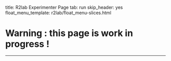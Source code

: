 title: R2lab Experimenter Page
tab: run
skip_header: yes
float_menu_template: r2lab/float_menu-slices.html

# Warning : this page is work in progress !

<div id="livemap_container"></div>
<script type="text/javascript" src="/plugins/livemap.js"></script>
<script>
livemap_show_rxtx_rates = true;
livemap_space_x = livemap_space_y = 60;
livemap_radius_unavailable = 18;
livemap_radius_ok = 13.5;
livemap_radius_pinging = 9;
livemap_radius_warming = 4.5;
livemap_radius_ko = 0;
</script>
<style type="text/css"> @import url("/plugins/livemap.css"); </style>

---
<table class="table table-condensed" id='livetable_container'> </table>
<script type="text/javascript" src="/plugins/livetable.js"></script>
<script>livetable_show_rxtx_rates = true;</script>
<style type="text/css"> @import url("/plugins/livetable.css"); </style>
